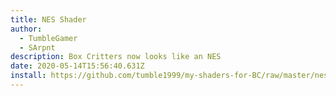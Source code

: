 ```yaml
---
title: NES Shader
author:
  - TumbleGamer
  - SArpnt
description: Box Critters now looks like an NES
date: 2020-05-14T15:56:40.631Z
install: https://github.com/tumble1999/my-shaders-for-BC/raw/master/nes.bcs.json
---
```

